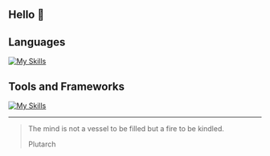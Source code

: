 ## Hello 🦀

## Languages
[![My Skills](https://skillicons.dev/icons?i=html,css,js,ts,rust,python,mysql&theme=light&perline=4)](https://skillicons.dev)
          
## Tools and Frameworks
[![My Skills](https://skillicons.dev/icons?i=angular,react,nextjs,git&theme=light)](https://skillicons.dev)
          
-----
> The mind is not a vessel to be filled but a fire to be kindled.
>
>  Plutarch
